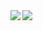 
<img align="left" src="https://github-readme-stats.vercel.app/api?username=bymb&count_private=true&line_height=21&show_icons=true&hide_border=true&theme=midnight-purple"/>
<img align="left" src="https://github-readme-stats.vercel.app/api/top-langs/?username=bymb&layout=compact&card_width=445&hide_border=true&theme=midnight-purple"/>
